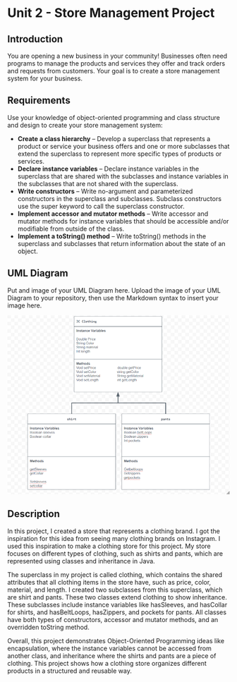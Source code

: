 # Unit 2 - Store Management Project

## Introduction

You are opening a new business in your community! Businesses often need programs to manage the products and services they offer and track orders and requests from customers. Your goal is to create a store management system for your business.

## Requirements

Use your knowledge of object-oriented programming and class structure and design to create your store management system:
- **Create a class hierarchy** – Develop a superclass that represents a product or service your business offers and one or more subclasses that extend the superclass to represent more specific types of products or services.
- **Declare instance variables** – Declare instance variables in the superclass that are shared with the subclasses and instance variables in the subclasses that are not shared with the superclass.
- **Write constructors** – Write no-argument and parameterized constructors in the superclass and subclasses. Subclass constructors use the super keyword to call the superclass constructor.
- **Implement accessor and mutator methods** – Write accessor and mutator methods for instance variables that should be accessible and/or modifiable from outside of the class.
- **Implement a toString() method** – Write toString() methods in the superclass and subclasses that return information about the state of an object.

## UML Diagram

Put and image of your UML Diagram here. Upload the image of your UML Diagram to your repository, then use the Markdown syntax to insert your image here.

![alt text](image-1.png)

## Description

In this project, I created a store that represents a clothing brand. I got the inspiration for this idea from seeing many clothing brands on Instagram. I used this inspiration to make a clothing store for this project. My store focuses on different types of clothing, such as shirts and pants, which are represented using classes and inheritance in Java.

The superclass in my project is called clothing, which contains the shared attributes that all clothing items in the store have, such as price, color, material, and length. I created two subclasses from this superclass, which are shirt and pants. These two classes extend clothing to show inheritance. These subclasses include instance variables like hasSleeves, and hasCollar for shirts, and hasBeltLoops, hasZippers, and pockets for pants. All classes have both types of constructors, accessor and mutator methods, and an overridden toString method.

Overall, this project demonstrates Object-Oriented Programming ideas like encapsulation, where the instance variables cannot be accessed from another class, and inheritance where the shirts and pants are a piece of clothing. This project shows how a clothing store organizes different products in a structured and reusable way.
